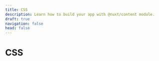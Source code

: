```yaml
---
title: CSS
description: Learn how to build your app with @nuxt/content module.
draft: true
navigation: false
head: false
---
```


# CSS
